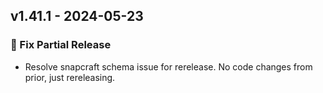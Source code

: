 ## v1.41.1 - 2024-05-23

### 🐛 Fix Partial Release

- Resolve snapcraft schema issue for rerelease.
  No code changes from prior, just rereleasing.
